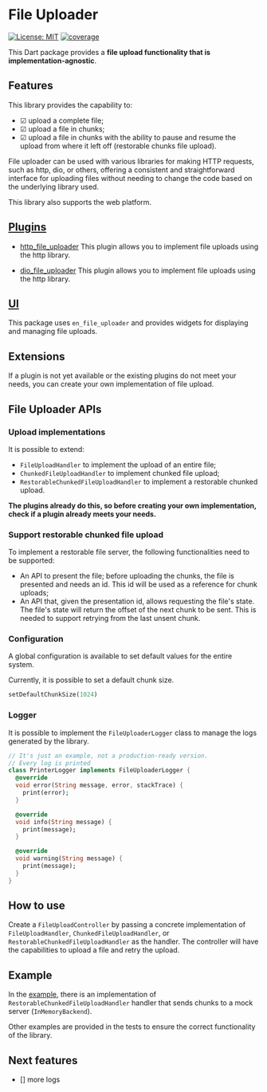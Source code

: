 # File Uploader

[![License: MIT][license_badge]][license_link]
[![coverage][coverage_badge]][coverage_badge]

This Dart package provides a **file upload functionality that is implementation-agnostic**.

## Features

This library provides the capability to:

- ☑ upload a complete file;
- ☑ upload a file in chunks;
- ☑ upload a file in chunks with the ability to pause and resume the upload from where it left off (restorable chunks file upload).

File uploader can be used with various libraries for making HTTP requests, such as http, dio, or others, offering a consistent and straightforward interface for uploading files without needing to change the code based on the underlying library used.

This library also supports the web platform.

## [Plugins](https://github.com/MattiaPispisa/file_uploader/tree/main/plugins)

- [http_file_uploader](https://pub.dev/packages/http_file_uploader) This plugin allows you to implement file uploads using the http library.

- [dio_file_uploader](https://pub.dev/packages/dio_file_uploader) This plugin allows you to implement file uploads using the http library.

## [UI](https://pub.dev/packages/flutter_file_uploader)

This package uses `en_file_uploader` and provides widgets for displaying and managing file uploads.

## Extensions

If a plugin is not yet available or the existing plugins do not meet your needs, you can create your own implementation of file upload.

## File Uploader APIs

### Upload implementations

It is possible to extend:

- `FileUploadHandler` to implement the upload of an entire file;
- `ChunkedFileUploadHandler` to implement chunked file upload;
- `RestorableChunkedFileUploadHandler` to implement a restorable chunked upload.

**The plugins already do this, so before creating your own implementation, check if a plugin already meets your needs.**

### Support restorable chunked file upload

To implement a restorable file server, the following functionalities need to be supported:

- An API to present the file; before uploading the chunks, the file is presented and needs an id. This id will be used as a reference for chunk uploads;
- An API that, given the presentation id, allows requesting the file's state. The file's state will return the offset of the next chunk to be sent. This is needed to support retrying from the last unsent chunk.

### Configuration

A global configuration is available to set default values for the entire system.

Currently, it is possible to set a default chunk size.

```dart
setDefaultChunkSize(1024)
```

### Logger

It is possible to implement the `FileUploaderLogger` class to manage the logs generated by the library.

```dart
// It's just an example, not a production-ready version.
// Every log is printed
class PrinterLogger implements FileUploaderLogger {
  @override
  void error(String message, error, stackTrace) {
    print(error);
  }

  @override
  void info(String message) {
    print(message);
  }

  @override
  void warning(String message) {
    print(message);
  }
}
```

## How to use

Create a `FileUploadController` by passing a concrete implementation of `FileUploadHandler`, `ChunkedFileUploadHandler`, or `RestorableChunkedFileUploadHandler` as the handler. The controller will have the capabilities to upload a file and retry the upload.

## Example

In the [example](https://github.com/MattiaPispisa/file_uploader/blob/main/file_uploader/example/lib/main.dart), there is an implementation of `RestorableChunkedFileUploadHandler` handler that sends chunks to a mock server (`InMemoryBackend`).

Other examples are provided in the tests to ensure the correct functionality of the library.

## Next features

- [] more logs

[license_badge]: https://img.shields.io/badge/license-MIT-blue.svg
[license_link]: https://opensource.org/licenses/MIT
[coverage_badge]: https://img.shields.io/badge/coverage-100%25-green
